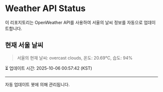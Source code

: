 
# Weather API Status

이 리포지토리는 OpenWeather API를 사용하여 서울의 날씨 정보를 자동으로 업데이트합니다.

## 현재 서울 날씨
> 서울의 현재 날씨: overcast clouds, 온도: 20.69°C, 습도: 94%

⏳ 업데이트 시간: 2025-10-06 00:57:42 (KST)

---
자동 업데이트 봇에 의해 관리됩니다.
